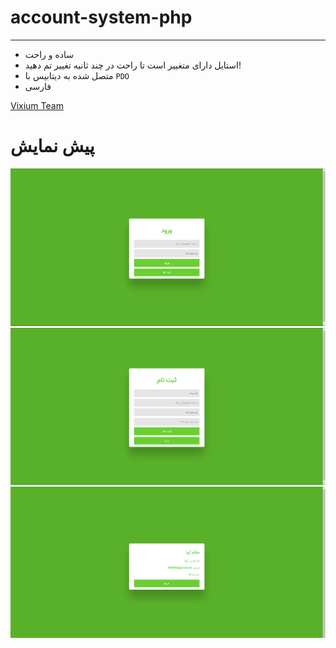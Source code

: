 # account-system-php
____
- ساده و راحت
- استایل دارای متغییر است تا راحت در چند ثانیه تغییر تم دهید!
- متصل شده به دیتابیس با `PDO`
- فارسی

[Vixium Team](https://vixium.ir)

# پیش نمایش
![img](https://github.com/ariafi/account-system-php/blob/main/preview/1.png)
![img](https://github.com/ariafi/account-system-php/blob/main/preview/2.png)
![img](https://github.com/ariafi/account-system-php/blob/main/preview/3.png)
